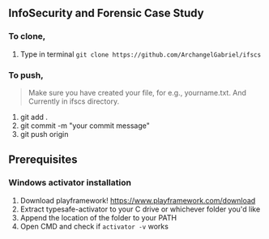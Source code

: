 InfoSecurity and Forensic Case Study
-----
### To clone, 
1. Type in terminal `git clone https://github.com/ArchangelGabriel/ifscs`

### To push,
> Make sure you have created your file, for e.g., yourname.txt. And Currently in ifscs directory.

1. git add .
2. git commit -m "your commit message"
3. git push origin

Prerequisites
-----
### Windows activator installation

1. Download playframework! https://www.playframework.com/download
2. Extract typesafe-activator to your C drive or whichever folder you'd like
3. Append the location of the folder to your PATH
4. Open CMD and check if `activator -v` works
